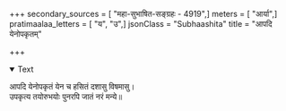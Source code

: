 +++
secondary_sources = [ "महा-सुभाषित-सङ्ग्रहः - 4919",]
meters = [ "आर्या",]
pratimaalaa_letters = [ "य", "उ",]
jsonClass = "Subhaashita"
title = "आपदि येनोपकृतम्"

+++

<details open><summary>Text</summary>

आपदि येनोपकृतं येन च हसितं दशासु विषमासु।  
उपकृत्य तयोरुभयोः पुनरपि जातं नरं मन्ये॥
</details>
